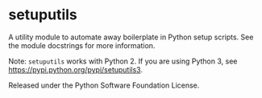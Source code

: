 setuputils
==========

A utility module to automate away boilerplate in Python setup scripts.
See the module docstrings for more information.

Note: ``setuputils`` works with Python 2. If you are using Python 3,
see https://pypi.python.org/pypi/setuputils3.

Released under the Python Software Foundation License.
